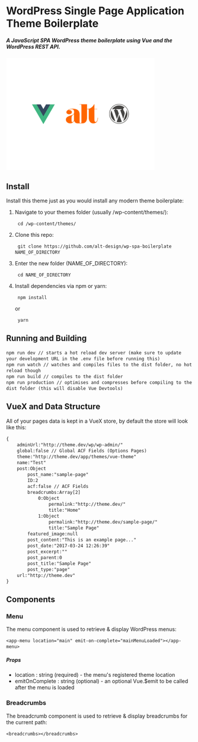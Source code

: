 # WordPress Single Page Application Theme Boilerplate
##### A JavaScript SPA WordPress theme boilerplate using Vue and the WordPress REST API.


<img src="https://raw.githubusercontent.com/alt-design/wp-spa-boilerplate/master/screenshot.jpg" width="400"/>

## Install
Install this theme just as you would install any modern theme boilerplate:

1. Navigate to your themes folder (usually /wp-content/themes/):
        
        cd /wp-content/themes/

2. Clone this repo:
    
        git clone https://github.com/alt-design/wp-spa-boilerplate NAME_OF_DIRECTORY

3. Enter the new folder (NAME_OF_DIRECTORY):

        cd NAME_OF_DIRECTORY
        
4. Install dependencies via npm or yarn:

        npm install 
    or
    
        yarn
        
## Running and Building

    npm run dev // starts a hot reload dev server (make sure to update your development URL in the .env file before running this)
    npm run watch // watches and compiles files to the dist folder, no hot reload though
    npm run build // compiles to the dist folder
    npm run production // optimises and compresses before compiling to the dist folder (this will disable Vue Devtools)
    
## VueX and Data Structure
All of your pages data is kept in a VueX store, by default the store will look like this:

    {
        adminUrl:"http://theme.dev/wp/wp-admin/"
        global:false // Global ACF Fields (Options Pages)
        theme:"http://theme.dev/app/themes/vue-theme"
        name:"Test"
        post:Object
            post_name:"sample-page"
            ID:2
            acf:false // ACF Fields
            breadcrumbs:Array[2]
                0:Object
                    permalink:"http://theme.dev/"
                    title:"Home"
                1:Object
                    permalink:"http://theme.dev/sample-page/"
                    title:"Sample Page"
            featured_image:null
            post_content:"This is an example page..."
            post_date:"2017-03-24 12:26:39"
            post_excerpt:""
            post_parent:0
            post_title:"Sample Page"
            post_type:"page"
        url:"http://theme.dev"
    } 

## Components

### Menu
The menu component is used to retrieve & display WordPress menus:

    <app-menu location="main" emit-on-complete="mainMenuLoaded"></app-menu>
    
##### Props

- location : string (required) - the menu's registered theme location
- emitOnComplete : string (optional) - an optional Vue.$emit to be called after the menu is loaded
 
 
### Breadcrumbs
The breadcrumb component is used to retrieve & display breadcrumbs for the current path:

    <breadcrumbs></breadcrumbs>


